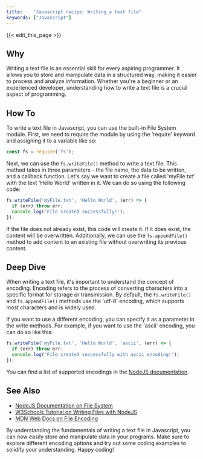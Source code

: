 ```yaml
---
title:    "Javascript recipe: Writing a text file"
keywords: ["Javascript"]
---
```


{{< edit_this_page >}}

## Why
Writing a text file is an essential skill for every aspiring programmer. It allows you to store and manipulate data in a structured way, making it easier to process and analyze information. Whether you're a beginner or an experienced developer, understanding how to write a text file is a crucial aspect of programming.

## How To
To write a text file in Javascript, you can use the built-in File System module. First, we need to require the module by using the 'require' keyword and assigning it to a variable like so:

```Javascript
const fs = require('fs');
```

Next, we can use the `fs.writeFile()` method to write a text file. This method takes in three parameters - the file name, the data to be written, and a callback function. Let's say we want to create a file called 'myFile.txt' with the text 'Hello World' written in it. We can do so using the following code:

```Javascript
fs.writeFile('myFile.txt', 'Hello World', (err) => {
  if (err) throw err;
  console.log('File created successfully!');
});
```

If the file does not already exist, this code will create it. If it does exist, the content will be overwritten. Additionally, we can use the `fs.appendFile()` method to add content to an existing file without overwriting its previous content. 

## Deep Dive
When writing a text file, it's important to understand the concept of encoding. Encoding refers to the process of converting characters into a specific format for storage or transmission. By default, the `fs.writeFile()` and `fs.appendFile()` methods use the 'utf-8' encoding, which supports most characters and is widely used.

If you want to use a different encoding, you can specify it as a parameter in the write methods. For example, if you want to use the 'ascii' encoding, you can do so like this:

```Javascript
fs.writeFile('myFile.txt', 'Hello World', 'ascii', (err) => {
  if (err) throw err;
  console.log('File created successfully with ascii encoding!');
});
```

You can find a list of supported encodings in the [NodeJS documentation](https://nodejs.org/api/fs.html#fs_fs_writefile_file_data_options_callback).

## See Also
- [NodeJS Documentation on File System](https://nodejs.org/api/fs.html)
- [W3Schools Tutorial on Writing Files with NodeJS](https://www.w3schools.com/nodejs/nodejs_filesystem.asp)
- [MDN Web Docs on File Encoding](https://developer.mozilla.org/en-US/docs/Glossary/Encoding)

By understanding the fundamentals of writing a text file in Javascript, you can now easily store and manipulate data in your programs. Make sure to explore different encoding options and try out some coding examples to solidify your understanding. Happy coding!